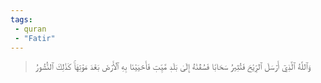 ```yaml
---
tags: 
 - quran 
 - "Fatir"
---
```


> وَٱللَّهُ ٱلَّذِيٓ أَرۡسَلَ ٱلرِّيَٰحَ فَتُثِيرُ سَحَابٗا فَسُقۡنَٰهُ إِلَىٰ بَلَدٖ مَّيِّتٖ فَأَحۡيَيۡنَا بِهِ ٱلۡأَرۡضَ بَعۡدَ مَوۡتِهَاۚ كَذَٰلِكَ ٱلنُّشُورُ
